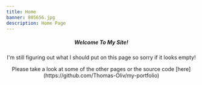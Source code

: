 ```yaml
---
title: Home
banner: 805656.jpg
description: Home Page
---
```

<h5 align="center"> Welcome To My Site!</h5>
<p align="center">I'm still figuring out what I should put on this page so sorry if it looks empty!</p>

<p align="center">Please take a look at some of the other pages or the source code [here](https://github.com/Thomas-Oliv/my-portfolio) </p>